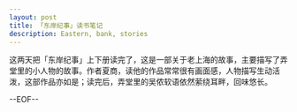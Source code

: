 ```yaml
---
layout: post
title: 「东岸纪事」读书笔记
description: Eastern, bank, stories
---
```

这两天把「东岸纪事」上下册读完了，这是一部关于老上海的故事，主要描写了弄堂里的小人物的故事。作者夏商，读他的作品常常很有画面感，人物描写生动活泼，这部作品亦如是；读完后，弄堂里的吴侬软语依然萦绕耳畔，回味悠长。


--EOF--
